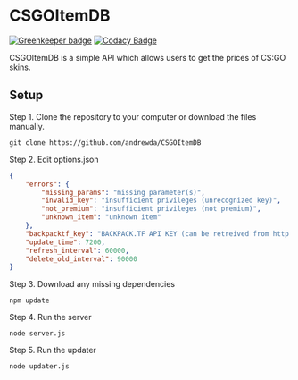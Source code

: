 # CSGOItemDB

[![Greenkeeper badge](https://badges.greenkeeper.io/andrewda/CSGOItemDB.svg)](https://greenkeeper.io/)
[![Codacy Badge](https://api.codacy.com/project/badge/3740b21ca3744edb80a376a9a0596ffa)](https://www.codacy.com/app/dassonville-andrew/CSGOItemDB-com)

CSGOItemDB is a simple API which allows users to get the prices of CS:GO skins.

## Setup

Step 1. Clone the repository to your computer or download the files manually.

```
git clone https://github.com/andrewda/CSGOItemDB
```

Step 2. Edit options.json

```JSON
{
    "errors": {
        "missing_params": "missing parameter(s)",
        "invalid_key": "insufficient privileges (unrecognized key)",
        "not_premium": "insufficient privileges (not premium)",
        "unknown_item": "unknown item"
    },
    "backpacktf_key": "BACKPACK.TF API KEY (can be retreived from http://backpack.tf/api)",
    "update_time": 7200,
    "refresh_interval": 60000,
    "delete_old_interval": 90000
}
```

Step 3. Download any missing dependencies
```
npm update
```


Step 4. Run the server

```
node server.js
```

Step 5. Run the updater

```
node updater.js
```
